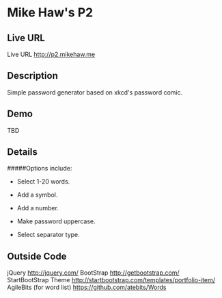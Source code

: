 # Mike Haw's P2

## Live URL
Live URL <http://p2.mikehaw.me>

## Description
Simple password generator based on xkcd's password comic. 

## Demo
TBD

## Details
#####Options include:
<ul>
<li><p>Select 1-20 words.</p></li>
<li><p>Add a symbol.</p></li>
<li><p>Add a number.</p></li>
<li><p>Make password uppercase.</p></li>
<li><p>Select separator type.</p></li>
</ul>

## Outside Code
jQuery <http://jquery.com/>
BootStrap <http://getbootstrap.com/>
StartBootStrap Theme <http://startbootstrap.com/templates/portfolio-item/>
AgileBits (for word list) <https://github.com/atebits/Words>